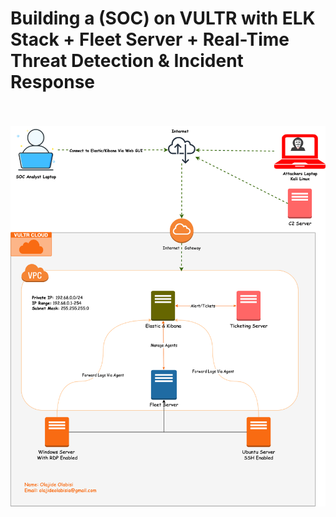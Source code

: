 # Building a (SOC) on VULTR with ELK Stack + Fleet Server + Real-Time Threat Detection & Incident Response

<br>
<br>

<img src="https://github.com/bayulus/SOC-ELK-IR-ThreatDetection/blob/main/img/mydfir30days.drawio.png" >
